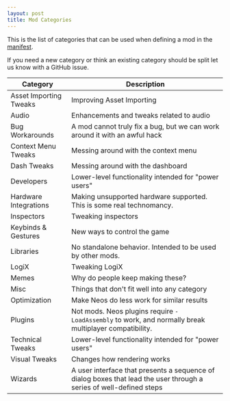 ```yaml
---
layout: post
title: Mod Categories
---
```


This is the list of categories that can be used when defining a mod in the [manifest](manifest).

If you need a new category or think an existing category should be split let us know with a GitHub issue.

| Category               | Description |
| ---------------------- | ----------- |
| Asset Importing Tweaks | Improving Asset Importing |
| Audio                  | Enhancements and tweaks related to audio |
| Bug Workarounds        | A mod cannot truly fix a bug, but we can work around it with an awful hack |
| Context Menu Tweaks    | Messing around with the context menu |
| Dash Tweaks            | Messing around with the dashboard |
| Developers             | Lower-level functionality intended for "power users" |
| Hardware Integrations  | Making unsupported hardware supported. This is some real technomancy. |
| Inspectors             | Tweaking inspectors |
| Keybinds & Gestures    | New ways to control the game |
| Libraries              | No standalone behavior. Intended to be used by other mods. |
| LogiX                  | Tweaking LogiX |
| Memes                  | Why do people keep making these? |
| Misc                   | Things that don't fit well into any category |
| Optimization           | Make Neos do less work for similar results |
| Plugins                | Not mods. Neos plugins require `-LoadAssembly` to work, and normally break multiplayer compatibility. |
| Technical Tweaks       | Lower-level functionality intended for "power users" |
| Visual Tweaks          | Changes how rendering works |
| Wizards                | A user interface that presents a sequence of dialog boxes that lead the user through a series of well-defined steps |

